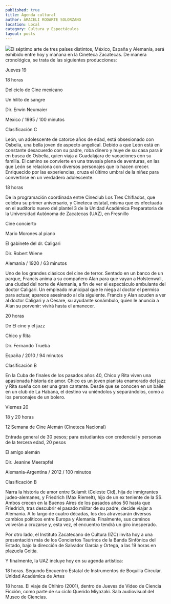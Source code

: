 ```yaml
---
published: true
title: Agenda cultural
author: ARACELI RODARTE SOLORZANO
location: Local
category: Cultura y Espectáculos
layout: posts
---
```


![](http://i.imgur.com/kdHXFyFm.jpg)El séptimo arte de tres países distintos, México, España y Alemania, será exhibido entre hoy y mañana en la Cineteca Zacatecas. De manera cronológica, se trata de las siguientes producciones:


Jueves 19

18 horas

Del ciclo de Cine mexicano

Un hilito de sangre 

Dir. Erwin Neumaier

México / 1995 / 100 minutos

Clasificación C

León, un adolescente de catorce años de edad, está obsesionado con Osbelia, una bella joven de aspecto angelical. Debido a que León está en constante desacuerdo con su padre, roba dinero y huye de su casa para ir en busca de Osbelia, quien viaja a Guadalajara de vacaciones con su familia. El camino se convierte en una travesía plena de aventuras, en las que León se relaciona con diversos personajes que lo hacen crecer. Enriquecido por las experiencias, cruza el último umbral de la niñez para convertirse en un verdadero adolescente.

18 horas

De la programación coordinada entre Cineclub Los Tres Chiflados, que celebra su primer aniversario, y Cineteca estatal, misma que es efectuada en el auditorio nuevo del plantel 3 de la Unidad Académica Preparatoria de la Universidad Autónoma de Zacatecas (UAZ), en Fresnillo

Cine concierto

Mario Morones al piano

El gabinete del dr. Caligari

Dir. Robert Wiene

Alemania / 1920 / 63 minutos

Uno de los grandes clásicos del cine de terror. Sentado en un banco de un parque, Francis anima a su compañero Alan para que vayan a Holstenwall, una ciudad del norte de Alemania, a fin de ver el espectáculo ambulante del doctor Caligari. Un empleado municipal que le niega al doctor el permiso para actuar, aparece asesinado al día siguiente. Francis y Alan acuden a ver al doctor Caligari y a Cesare, su ayudante sonámbulo, quien le anuncia a Alan su porvenir: vivirá hasta el amanecer. 

20 horas

De El cine y el jazz

Chico y Rita 

Dir. Fernando Trueba

España / 2010 / 94 minutos

Clasificación B

En la Cuba de finales de los pasados años 40, Chico y Rita viven una apasionada historia de amor. Chico es un joven pianista enamorado del jazz y Rita sueña con ser una gran cantante. Desde que se conocen en un baile en un club de La Habana, el destino va uniéndolos y separándolos, como a los personajes de un bolero.


Viernes 20

18 y 20 horas

12 Semana de Cine Alemán (Cineteca Nacional)

Entrada general de 30 pesos; para estudiantes con credencial y personas de la tercera edad, 20 pesos

El amigo alemán 

Dir. Jeanine Meerapfel

Alemania-Argentina / 2012 / 100 minutos

Clasificación B

Narra la historia de amor entre Sulamit (Celeste Cid), hija de inmigrantes judeo-alemanes, y Friedrich (Max Riemelt), hijo de un ex teniente de la SS. Ambos crecen en la Buenos Aires de los pasados años 50 hasta que Friedrich, tras descubrir el pasado militar de su padre, decide viajar a Alemania. A lo largo de cuatro décadas, los dos atravesarán diversos cambios políticos entre Europa y Alemania. Finalmente, sus caminos volverán a cruzarse y, esta vez, el encuentro tendrá un giro inesperado. 


Por otro lado, el Instituto Zacatecano de Cultura (IZC) invita hoy a una presentación más de los Conciertos Taurinos de la Banda Sinfónica del Estado, bajo la dirección de Salvador García y Ortega, a las 19 horas en plazuela Goitia.


Y finalmente, la UAZ incluye hoy en su agenda artística:

18 horas. Segundo Encuentro Estatal de Instrumentos de Boquilla Circular. Unidad Académica de Artes

18 horas. El viaje de Chihiro (2001), dentro de Jueves de Video de Ciencia Ficción, como parte de su ciclo Querido Miyazaki. Sala audiovisual del Museo de Ciencias.
